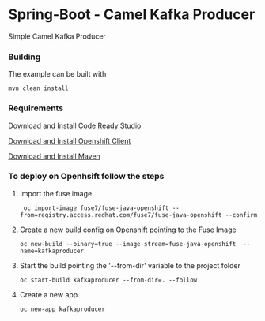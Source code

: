 # Spring-Boot - Camel Kafka Producer

Simple Camel Kafka Producer

### Building

The example can be built with

    mvn clean install

### Requirements

[Download and Install Code Ready Studio](https://developers.redhat.com/products/codeready-studio/download)

[Download and Install Openshift Client](https://access.redhat.com/downloads/content/290/ver=4.5/rhel---8/4.5.8/x86_64/product-software)

[Download and Install Maven](https://maven.apache.org/download.cgi)


### To deploy on Openhsift follow the steps


1. Import the fuse image

        oc import-image fuse7/fuse-java-openshift --from=registry.access.redhat.com/fuse7/fuse-java-openshift --confirm

2. Create a new build config on Openshift pointing to the Fuse Image

       oc new-build --binary=true --image-stream=fuse-java-openshift  --name=kafkaproducer

3. Start the build pointing the '--from-dir' variable to the project folder

       oc start-build kafkaproducer --from-dir=. --follow

4. Create a new app

       oc new-app kafkaproducer
    
    
    
